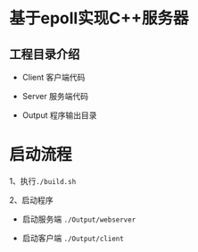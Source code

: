 # 基于epoll实现C++服务器

## 工程目录介绍
* Client 客户端代码

* Server 服务端代码

* Output 程序输出目录

# 启动流程
1、执行`./build.sh`

2、启动程序

* 启动服务端 `./Output/webserver`

* 启动客户端 `./Output/client`

